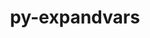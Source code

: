 ---
title: "py-expandvars"
layout: cache
categories: [package, develop-2024-12-22]
meta: {"versions": ["0.12.0"], "compilers": ["gcc@=11.4.0", "gcc@=13.2.0", "gcc@=9.4.0", "oneapi@=2024.2.1"], "oss": ["ubuntu20.04", "ubuntu22.04", "ubuntu24.04"], "platforms": ["linux"], "targets": ["aarch64", "ppc64le", "x86_64_v3"], "stacks": ["e4s", "e4s-oneapi", "e4s-power", "ml-linux-aarch64-cpu", "ml-linux-aarch64-cuda", "ml-linux-x86_64-cpu", "ml-linux-x86_64-cuda", "root"], "num_specs": 10, "num_specs_by_stack": {"root": 10, "e4s-power": 1, "e4s": 2, "e4s-oneapi": 1, "ml-linux-aarch64-cpu": 3, "ml-linux-aarch64-cuda": 3, "ml-linux-x86_64-cuda": 3, "ml-linux-x86_64-cpu": 3}}
spec_details: [{"hash": "ptz6vask6esvd4qicwqtwacor6duilrb", "compiler": "gcc@=9.4.0", "versions": ["0.12.0"], "os": "ubuntu20.04", "platform": "linux", "target": "ppc64le", "variants": ["build_system=python_pip"], "stacks": ["root", "e4s-power"], "size": "-", "tarball": "https://binaries.spack.io/develop-2024-12-22/build_cache/linux-ubuntu20.04-ppc64le/gcc-9.4.0/py-expandvars-0.12.0/linux-ubuntu20.04-ppc64le-gcc-9.4.0-py-expandvars-0.12.0-ptz6vask6esvd4qicwqtwacor6duilrb.spack"}, {"hash": "vqm377swgs6uz3vskyl2h2rgqa5yvlzm", "compiler": "gcc@=11.4.0", "versions": ["0.12.0"], "os": "ubuntu22.04", "platform": "linux", "target": "x86_64_v3", "variants": ["build_system=python_pip"], "stacks": ["e4s", "root"], "size": "-", "tarball": "https://binaries.spack.io/develop-2024-12-22/build_cache/linux-ubuntu22.04-x86_64_v3/gcc-11.4.0/py-expandvars-0.12.0/linux-ubuntu22.04-x86_64_v3-gcc-11.4.0-py-expandvars-0.12.0-vqm377swgs6uz3vskyl2h2rgqa5yvlzm.spack"}, {"hash": "d3dl3tsexn3tr2ig3u7slh6fx47pv3px", "compiler": "gcc@=11.4.0", "versions": ["0.12.0"], "os": "ubuntu22.04", "platform": "linux", "target": "x86_64_v3", "variants": ["build_system=python_pip"], "stacks": ["e4s", "root"], "size": "-", "tarball": "https://binaries.spack.io/develop-2024-12-22/build_cache/linux-ubuntu22.04-x86_64_v3/gcc-11.4.0/py-expandvars-0.12.0/linux-ubuntu22.04-x86_64_v3-gcc-11.4.0-py-expandvars-0.12.0-d3dl3tsexn3tr2ig3u7slh6fx47pv3px.spack"}, {"hash": "e6sthj3jxlerqj5hd2wvlmhrrhcszyng", "compiler": "oneapi@=2024.2.1", "versions": ["0.12.0"], "os": "ubuntu22.04", "platform": "linux", "target": "x86_64_v3", "variants": ["build_system=python_pip"], "stacks": ["e4s-oneapi", "root"], "size": "-", "tarball": "https://binaries.spack.io/develop-2024-12-22/build_cache/linux-ubuntu22.04-x86_64_v3/oneapi-2024.2.1/py-expandvars-0.12.0/linux-ubuntu22.04-x86_64_v3-oneapi-2024.2.1-py-expandvars-0.12.0-e6sthj3jxlerqj5hd2wvlmhrrhcszyng.spack"}, {"hash": "zgenj5wvpycowuso7wipiawie6azuz3z", "compiler": "gcc@=13.2.0", "versions": ["0.12.0"], "os": "ubuntu24.04", "platform": "linux", "target": "aarch64", "variants": ["build_system=python_pip"], "stacks": ["root", "ml-linux-aarch64-cpu", "ml-linux-aarch64-cuda"], "size": "-", "tarball": "https://binaries.spack.io/develop-2024-12-22/build_cache/linux-ubuntu24.04-aarch64/gcc-13.2.0/py-expandvars-0.12.0/linux-ubuntu24.04-aarch64-gcc-13.2.0-py-expandvars-0.12.0-zgenj5wvpycowuso7wipiawie6azuz3z.spack"}, {"hash": "tszjocsvaolch5znhvo46xmauad5h7kg", "compiler": "gcc@=13.2.0", "versions": ["0.12.0"], "os": "ubuntu24.04", "platform": "linux", "target": "aarch64", "variants": ["build_system=python_pip"], "stacks": ["root", "ml-linux-aarch64-cpu", "ml-linux-aarch64-cuda"], "size": "-", "tarball": "https://binaries.spack.io/develop-2024-12-22/build_cache/linux-ubuntu24.04-aarch64/gcc-13.2.0/py-expandvars-0.12.0/linux-ubuntu24.04-aarch64-gcc-13.2.0-py-expandvars-0.12.0-tszjocsvaolch5znhvo46xmauad5h7kg.spack"}, {"hash": "cup55kxtugdq265y22ykadcfr4f3olv3", "compiler": "gcc@=13.2.0", "versions": ["0.12.0"], "os": "ubuntu24.04", "platform": "linux", "target": "aarch64", "variants": ["build_system=python_pip"], "stacks": ["root", "ml-linux-aarch64-cpu", "ml-linux-aarch64-cuda"], "size": "-", "tarball": "https://binaries.spack.io/develop-2024-12-22/build_cache/linux-ubuntu24.04-aarch64/gcc-13.2.0/py-expandvars-0.12.0/linux-ubuntu24.04-aarch64-gcc-13.2.0-py-expandvars-0.12.0-cup55kxtugdq265y22ykadcfr4f3olv3.spack"}, {"hash": "4i3nwddnw4i7qhselkairvk7kusn27it", "compiler": "gcc@=13.2.0", "versions": ["0.12.0"], "os": "ubuntu24.04", "platform": "linux", "target": "x86_64_v3", "variants": ["build_system=python_pip"], "stacks": ["ml-linux-x86_64-cuda", "ml-linux-x86_64-cpu", "root"], "size": "-", "tarball": "https://binaries.spack.io/develop-2024-12-22/build_cache/linux-ubuntu24.04-x86_64_v3/gcc-13.2.0/py-expandvars-0.12.0/linux-ubuntu24.04-x86_64_v3-gcc-13.2.0-py-expandvars-0.12.0-4i3nwddnw4i7qhselkairvk7kusn27it.spack"}, {"hash": "d3jjgt2tmaghzhdo652u2niebslci6od", "compiler": "gcc@=13.2.0", "versions": ["0.12.0"], "os": "ubuntu24.04", "platform": "linux", "target": "x86_64_v3", "variants": ["build_system=python_pip"], "stacks": ["ml-linux-x86_64-cuda", "ml-linux-x86_64-cpu", "root"], "size": "-", "tarball": "https://binaries.spack.io/develop-2024-12-22/build_cache/linux-ubuntu24.04-x86_64_v3/gcc-13.2.0/py-expandvars-0.12.0/linux-ubuntu24.04-x86_64_v3-gcc-13.2.0-py-expandvars-0.12.0-d3jjgt2tmaghzhdo652u2niebslci6od.spack"}, {"hash": "xusidbi2cbp7xkkk5v3xr6gcbgsyea63", "compiler": "gcc@=13.2.0", "versions": ["0.12.0"], "os": "ubuntu24.04", "platform": "linux", "target": "x86_64_v3", "variants": ["build_system=python_pip"], "stacks": ["ml-linux-x86_64-cuda", "ml-linux-x86_64-cpu", "root"], "size": "-", "tarball": "https://binaries.spack.io/develop-2024-12-22/build_cache/linux-ubuntu24.04-x86_64_v3/gcc-13.2.0/py-expandvars-0.12.0/linux-ubuntu24.04-x86_64_v3-gcc-13.2.0-py-expandvars-0.12.0-xusidbi2cbp7xkkk5v3xr6gcbgsyea63.spack"}]
---